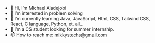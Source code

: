 - 👋 Hi, I’m Michael Aladejobi
- 👀 I’m interested in problem solving
- 🌱 I’m currently learning Java, JavaScript, Html, CSS, Tailwind CSS, React, C language, Python, et. all...
- 💞️ I’m a CS student looking for summer internship.
- 📫 How to reach me: mikkystechs@gmail.com
